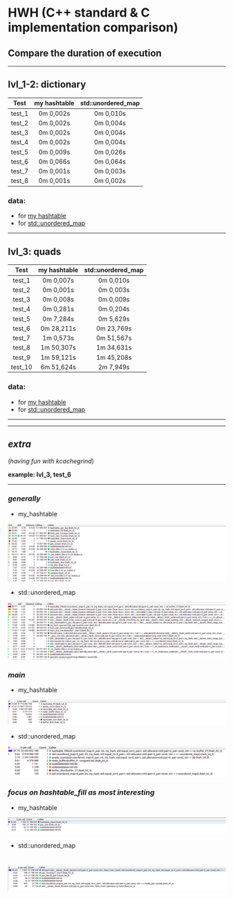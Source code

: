 HWH (C++ standard & C implementation comparison)
============================
## Compare the duration of execution
----------------------------
## lvl_1-2: dictionary
| Test      | my hashtable | std::unordered_map  |
| :--------:|:------------:|:-------------------:|
| test_1    | 0m 0,002s    | 0m 0,010s           |
| test_2    | 0m 0,002s    | 0m 0,004s           |
| test_3    | 0m 0,002s    | 0m 0,004s           |
| test_4    | 0m 0,002s    | 0m 0,004s           |
| test_5    | 0m 0,009s    | 0m 0,026s           |
| test_6    | 0m 0,066s    | 0m 0,064s           |
| test_7    | 0m 0,001s    | 0m 0,003s           |
| test_8    | 0m 0,001s    | 0m 0,002s           |

### data:
* for [my hashtable](https://github.com/klauchek/C-contests/blob/main/hwh/lvl_1-2/tests_time.txt)
* for [std::unordered_map](https://github.com/klauchek/cpp_hws/blob/main/hwh/lvl_1-2/tests_time.txt)
---------------------------

## lvl_3: quads

| Test      | my hashtable | std::unordered_map  |
| :--------:|:------------:|:-------------------:|
| test_1    | 0m 0,007s    | 0m 0,010s           |
| test_2    | 0m 0,001s    | 0m 0,003s           |
| test_3    | 0m 0,008s    | 0m 0,009s           |
| test_4    | 0m 0,281s    | 0m 0,204s           |
| test_5    | 0m 7,284s    | 0m 5,629s           |
| test_6    | 0m 28,211s   | 0m 23,769s          |
| test_7    | 1m 0,573s    | 0m 51,567s          |
| test_8    | 1m 50,307s   | 1m 34,631s          |
| test_9    | 1m 59,121s   | 1m 45,208s          |
| test_10   | 6m 51,624s   | 2m 7,949s           |
### data:
* for [my hashtable](https://github.com/klauchek/C-contests/blob/main/hwh/lvl_3/tests_time.txt)
* for [std::unordered_map](https://github.com/klauchek/cpp_hws/blob/main/hwh/lvl_3/tests_time.txt)

__________________________________________________
__________________________________________________
## ***extra***
(*having fun with kcachegrind*)

**example: lvl_3, test_6**
__________________________________________________
### *generally*
* my_hashtable

 ![Screenshot](pics/c_all_lvl3.png)

* std::unordered_map

 ![Screenshot](pics/cpp_all_lvl3.png)

 ### *main*
* my_hashtable

 ![Screenshot](pics/c_main_lvl3.png)

* std::unordered_map

 ![Screenshot](pics/cpp_main_lvl3.png)

 ### *focus on hashtable_fill as most interesting*
* my_hashtable

 ![Screenshot](pics/c_fill_lvl3.png)

* std::unordered_map

 ![Screenshot](pics/cpp_fill_lvl3.png)
================
